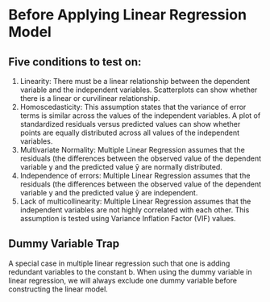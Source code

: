 # Before Applying Linear Regression Model
## Five conditions to test on:
1. Linearity: There must be a linear relationship between the dependent variable and the independent variables.
Scatterplots can show whether there is a linear or curvilinear relationship.
2. Homoscedasticity: This assumption states that the variance of error terms is similar across the values of the
independent variables. A plot of standardized residuals versus predicted values can show whether points are
equally distributed across all values of the independent variables.
3. Multivariate Normality: Multiple Linear Regression assumes that the residuals (the differences between the
observed value of the dependent variable y and the predicted value ȳ are normally distributed.
4. Independence of errors: Multiple Linear Regression assumes that the residuals (the differences between the
observed value of the dependent variable y and the predicted value ȳ are independent.
5. Lack of multicollinearity: Multiple Linear Regression assumes that the independent variables are not highly
correlated with each other. This assumption is tested using Variance Inflation Factor (VIF) values.

## Dummy Variable Trap
A special case in multiple linear regression such that one is adding redundant variables to the constant b. When using the dummy variable in linear regression, we will always exclude one dummy variable before constructing the linear model.
